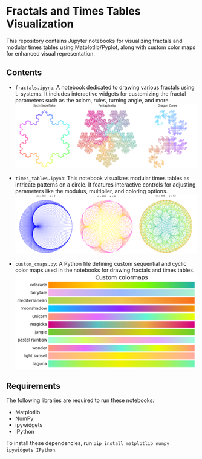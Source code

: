# Fractals and Times Tables Visualization

This repository contains Jupyter notebooks for visualizing fractals and modular times tables using Matplotlib/Pyplot, along with custom color maps for enhanced visual representation.

## Contents

- `fractals.ipynb`: A notebook dedicated to drawing various fractals using L-systems. It includes interactive widgets for customizing the fractal parameters such as the axiom, rules, turning angle, and more. 
![Fractals Example](examples/fractals.png)

- `times_tables.ipynb`: This notebook visualizes modular times tables as intricate patterns on a circle. It features interactive controls for adjusting parameters like the modulus, multiplier, and coloring options. 
![Fractals Example](examples/times_tables.png)

- `custom_cmaps.py`: A Python file defining custom sequential and cyclic color maps used in the notebooks for drawing fractals and times tables.
![Custom Color Maps Example](examples/custom_cmaps.png)


## Requirements

 The following libraries are required to run these notebooks:

- Matplotlib
- NumPy
- ipywidgets
- IPython

To install these dependencies, run `pip install matplotlib numpy ipywidgets IPython`.
